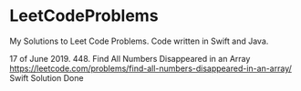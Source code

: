 # LeetCodeProblems

My Solutions to Leet Code Problems. Code written in Swift and Java.

17 of June 2019. 448. Find All Numbers Disappeared in an Array
https://leetcode.com/problems/find-all-numbers-disappeared-in-an-array/
Swift Solution Done
